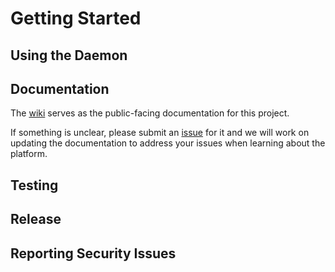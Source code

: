 # Getting Started

## Using the Daemon

## Documentation
The [wiki](https://github.com/GunClear/PlasmaRifle/wiki) serves as the public-facing documentation for this project.

If something is unclear, please submit an [issue](https://github.com/GunClear/PlasmaRifle/issues/new) for it
and we will work on updating the documentation to address your issues when learning about the platform.

## Testing


## Release


## Reporting Security Issues
